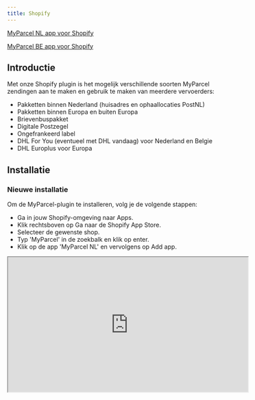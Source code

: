 ```yaml
---
title: Shopify
---
```


[MyParcel NL app voor Shopify](https://apps.shopify.com/myparcel-nl-1?search_id=928e7ca5-0757-4db5-be59-2c2680f57f87&surface_detail=myparcel&surface_inter_position=1&surface_intra_position=3&surface_type=search)

[MyParcel BE app voor Shopify](https://apps.shopify.com/myparcel-be-1)

## Introductie

Met onze Shopify plugin is het mogelijk verschillende soorten MyParcel zendingen aan te maken en gebruik te maken van meerdere vervoerders:

- Pakketten binnen Nederland (huisadres en ophaallocaties PostNL)
- Pakketten binnen Europa en buiten Europa
- Brievenbuspakket
- Digitale Postzegel
- Ongefrankeerd label
- DHL For You (eventueel met DHL vandaag) voor Nederland en Belgie
- DHL Europlus voor Europa

## Installatie

### Nieuwe installatie

Om de MyParcel-plugin te installeren, volg je de volgende stappen:

- Ga in jouw Shopify-omgeving naar Apps.
- Klik rechtsboven op Ga naar de Shopify App Store.
- Selecteer de gewenste shop.
- Typ 'MyParcel' in de zoekbalk en klik op enter.
- Klik op de app 'MyParcel NL' en vervolgens op Add app.

<Stack class="flex">
    <iframe 
        class="rounded-xl"
        width="560" 
        height="315" 
        src="https://www.youtube.com/embed/xr8nR8pxd8g" 
        title="Shopify MyParcel: Installatie" allowfullscreen />
</Stack>

### Bijwerken bestaande installatie

De app wordt bij wijzigingen automatisch bijgewerkt, je hebt hier zelf geen onderhoud aan.

### Eenmalige handeling

<MPImg src="/documentation/shopify/nl/shopify-api-key.jpg" alt="Shopify MyParcel API setting" />

Om de MyParcel App in gebruik te nemen, moet er eerst een API key worden ingevuld. De API key is gratis te verkrijgen via <a href="https://backoffice.myparcel.nl/settings/integration" target="_blank"> Shopinstellingen > Integraties in de MyParcel Backoffice</a>.
De MyParcel app wordt gekoppeld aan jouw Shopify shop wanneer de API key is ingevuld.

## Configuratie

### Algemene instellingen

<MPImg src="/documentation/shopify/nl/shopify-general-settings.jpg" alt="Shopify general settings" />

#### Standaard paginakeuze

Hier geef je aan of je het label op een standaard (A4) of op een labelprinter (A6) wilt printen.

#### Beschrijving op label

<MPImg src="/documentation/shopify/shopify-label-description.jpg" alt="Shopify label description" />

Met deze optie is het mogelijk een beschrijving toe te voegen aan de zending. Deze zal worden afgedrukt op de linkerbovenhoek van het label. Het is mogelijk om hierop in het MyParcel zendingenoverzicht te zoeken. Gebruik `{order_name}` om de titel van de order of `{order_number}` om het ordernummer te vermelden.

#### Fulfillment

<MPImg src="/documentation/shopify/nl/shopify-fulfillment.jpg" alt="Shopify fulfillment" />

- Er is een optie om de bestellingen manueel / handmatig de status 'fulfilled' te geven. Ga naar Bestellingen, selecteer de gewenste orders en klik bovenaan het orderoverzicht op Bestellingen vervullen om deze status te veranderen.
- Je hebt de mogelijkheid om jouw orders automatisch de status 'Fulfilled' te geven, wanneer PostNL jouw zending heeft gescand.
- Een andere optie is bij het printen / downloaden van een label de status op 'fulfilled' te zetten.

::: note
Tip! In shopify is het mogelijk een custom view te maken
<Stack class="flex">

<iframe 
        class="rounded-xl"
        width="560" 
        height="315" 
        src="https://www.youtube.com/embed/3f269X_20qY" 
        title="Shopify MyParcel: Installatie" allowfullscreen />
</Stack>

:::

#### Automatische export

<MPImg src="/documentation/shopify/nl/shopify-automatisch-export.jpg" alt="Shopify automatisch export" />

### Account

### Standaard exportinstellingen

Aan de hand van de zones en verzendmethoden die in **Shopify > Instellingen > Verzending en bezorging** zijn gedefinieerd kunnen pakkettype, vervoerder en eventueel extra opties worden geconfigureerd.
Met de standaard exportinstellingen heb je de mogelijkheid om aan de hand van de door jouw klant gekozen verzendmethode automatisch een gewenst pakkettype zoals een pakket of een brievenbuspakje aan te maken. De door jou aangemaakte verzendmethoden worden hier direct ingeladen, zodat je gelijk aan de slag kunt met het instellen van de exportvoorkeuren. Heb je nog geen verzendmethoden aangemaakt? Bekijk dan de [handleiding van Shopify] hoe je dit kunt instellen.

<Stack class="flex">
    <iframe
        class="rounded-xl"
        width="560"
        height="315"
        src="https://www.youtube.com/embed/NyD-9CtW1q0"
        title="Geen verzendadres gevonden" allowfullscreen />
</Stack>

Wanneer je op een verzendmethode klikt, opent een pop-up. In de pop-up moet de verzendmethode worden geconfigureerd. Hier selecteer je:

- of de verzendmethode met MyParcel verzonden moet worden
- met welke vervoerder de zending verzonden moet worden
- welk type verzending en pakket er gebruikt moet worden
- eventuele extra opties

#### Nederland

**Verzenden via MyParcel NL**

- Ja of Nee

**Beschikbare vervoerders:**

- PostNL
- DHL For You (Today)
- DHL Europlus
- DPD

**Beschikbare verzendtypes:**

- Thuislevering en Afhaalpunt

**Beschikbare pakkettypes:**

- Brievenbuspakket
- Pakket
- Ongefrankeerd label
- Digitale postzegel
- Klein pakket

**Beschikbare opties (mede afhankelijk van gekozen vervoerder):**

- (DHL Vandaag)
- Handtekening voor ontvangst
- Alleen geadresseerde
- Retour bij geen gehoor
- Extra groot formaat
- 18+-check
- Verzekering tot €&nbsp;5.000,–

::: note
Let op! Bij de keuze voor DHL For You (Today) en DHL Vandaag moet er ook een afsluittijd worden meegegeven. Wanneer een label voor de afsluittijd aangemaakt is, sturen we het pakket mee.
:::

**Verzekering**

Afhankelijk van de gekozen vervoerder zijn er verschillende verzekerings bedragen.

#### België

<Stack class="flex">
    <iframe
        class="rounded-xl"
        width="560"
        height="315"
        src="https://www.youtube.com/embed/yguohQcoVJ4"
        title="Geen verzendadres gevonden" allowfullscreen />
</Stack>

**Beschikbare vervoerders:**

- PostNL
- DHL For You (Today)
- DHL Europlus

**Beschikbare verzendtypes**

- Thuislevering
- Afhaalpunt

**Beschikbare pakkettypes**

- Pakket

**Beschikbare opties**

- Handtekening voor ontvangst
- Afzender verbergen op verzendlabel

**Verzekering**

- Verzekering €500

#### Europa

<Stack class="flex">
    <iframe
        class="rounded-xl"
        width="560"
        height="315"
        src="https://www.youtube.com/embed/rwkPYS9fnjI"
        title="Geen verzendadres gevonden" allowfullscreen />
</Stack>

**Beschikbare vervoerders:**

- PostNL
- DHL For You (Today)
- DHL Europlus
- DPD

**Beschikbare verzendtypes**

- Thuislevering

**Beschikbare pakkettypes**

- Standaard Pakket
- Klein Pakket
- Ongefrankeerd label

**Standaard verpakkings gewicht**

**Verzekering**

- verzekering tot €&nbsp;5000,–

#### Wereld

<Stack class="flex">
    <iframe
        class="rounded-xl"
        width="560"
        height="315"
        src="https://www.youtube.com/embed/COmO5kj5J8s"
        title="Geen verzendadres gevonden" allowfullscreen />
</Stack>

**Beschikbare verzendtypes**

- Thuislevering

**Beschikbare pakkettypes**

- Pakket

**Standaard verpakkings gewicht**

**Verzekering**

- verzekering tot €&nbsp;50,–
- verzekering tot €&nbsp;500,–

#### Pickup points / Afhaalpunten

Als je jouw klanten de mogelijkheid wilt bieden om een afhaalpunt te kiezen tijdens de checkout, moet je een extra verzendmethode aanmaken in Shopify. Bijvoorbeeld: **'Gratis afhaalpunt DHL'**. Vervolgens kun je deze verzendmethode koppelen in de **MyParcel app > 'Standaard Exportinstellingen'**. In de 'Standaard Exportinstellingen' selecteer je bij **'Type zending'** de optie **'Afhaalpunt'**.

<MPImg src="/documentation/shopify/nl/shopify-pickup-location.jpg" alt="Shopify pickup-locatie" />

1. Ga in Shopify naar "Apps"
2. Ga naar de MyParcel App
3. In de MyParcel App klik op **"Instellingen"** bovenaan de pagina
4. Scroll in de instellingen naar beneden tot je **"Standaard exportinstellingen"** ziet
5. Klik op de verzendmethode die je hebt aangemaakt voor de PostNL-locaties
6. Zet "Verzenden via MyParcel" aan en **"Type verzending"** op **"Afhaalpunt"**
7. Klik na het instellen van de verzendmethode op **"Opslaan"**. Na het opslaan van deze instellingen zal de klant na betaling gevraagd worden om een PostNL-locatie te selecteren.
8. Indien de consument een afhaallocatie vergeten is te selecteren, wordt er na 30 minuten een email ter herinnering verstuurd.

### Herinneringsmail afhaallocatie

Zet deze functie aan om jouw klant na 30 minuten automatisch een herinneringsmail te sturen wanneer een consument vergeten is om een afhaallocatie te selecteren.

<MPImg src="/documentation/shopify/shopify-reminder-email-pickup-location.jpg" alt="Shopify reminder email pickup location" />

---

### Migreren naar de Nieuwe Shopify Checkout met afhaallocaties (Pickup Point Extensies)

In de nieuwe Shopify checkoutpagina (2025) wordt gebruik gemaakt van checkout extensies. Om afhaallocaties voor de consument mogelijk te maken is het van belang een aantal handmatige handelingen te doen: het toevoegen van widgets. De MyParcel app beschikt over **twee extensies/widgets**:

**A. Pickup Point Selector Widget**

- **Thank You pagina** (beschikbaar voor Shopify-Plus en niet-Plus klanten)
  - Toont dichtstbijzijnde afhaalpunten op basis van de verzendwijze die in de checkout is gekozen.
- **Checkout pagina** (alleen beschikbaar voor Shopify-Plus klanten)
  - Hiermee kun je de widget direct op de checkout pagina toevoegen. Onder de geselecteerde verzendwijze wordt een lijst of kaartweergave van de dichtstbijzijnde afhaalpunten weergegeven.

**B. Pickup Point Display Widget**

- Deze widget toont het gekozen afhaalpunt (naam + adres) bij de klantinformatie.
- Kan op één locatie worden toegevoegd:
  - **Thank You pagina**

> **Voor je begint**
> Controleer of jouw winkel is overgezet naar de nieuwe checkout. In de editor krijg je een melding waarvoor je op ‘Publish’ moet klikken.
> <MPImg src="/documentation/shopify/shopify_2_is_nieuwe_checkout_actief.jpg" alt="Shopify shop nieuwe checkout actief" />

### Hoe installeer je de nieuwe checkout extensie?

**1. Ga naar de Shopify instellingen**

- Ga naar Settings → Checkout, in Configurations druk op de ‘Customize’ knop.

<MPImg src="/documentation/shopify/shopify_1_selecteer_de_checkout.jpg" alt="Shopify MyParcel extension installatie" />

**2. Selecteer een pagina**
Kies de pagina op basis van je Shopify Plan:

- Voor het **Shopify-Plus** plan: selecteer **Checkout**.
- Voor andere plannen: selecteer **Thank You**.

<MPImg src="/documentation/shopify/shopify_3_selecteer_bedankt_pagina.jpg" alt="Shopify selecteer een pagina" />

### **3. Voeg app blocks toe**

**Voor niet-Plus gebruikers:**

1. Voeg de **Pickup Point Selector Widget** toe aan de **Thank You** en **Order Status pagina**.

**Voor Shopify-Plus gebruikers:**

1. Voeg de **Pickup Point Selector Widget** toe aan de **Checkout pagina**.
2. Voeg de **Pickup Point Display Widget** toe aan de **Thank You** en **Order Status pagina**.

- Ga naar Sections en kies vervolgens waar je de extensies wilt plaatsen.

<MPImg src="/documentation/shopify/shopify_4_selecteer_apps_pickup_point_selector.jpg" alt="Shopify voeg MyParcel widget toe" />

<MPImg src="/documentation/shopify/shopify_5_Pickup Point Selector Widget_toevoegen.jpg" alt="Shopify voeg MyParcel widget toe" />

**4. Sla je wijzigingen op**

- Klik rechtsboven op de zwarte **‘Save’** knop om je instellingen op te slaan.

#### Voor het tonen van een map is een Google map API key nodig

Binnenkort meer informatie

---

### Wereldzendingen

Voor het opstellen van een douaneformulier voor een wereldzending zijn de 'HS-code', het 'gewicht per pakket' en het 'land van oorsprong' vereist. Hier kun je de standaardwaarden invullen die worden gebruikt als je deze niet bij de producten zelf hebt opgegeven.

::: note
Let op: wanneer je meer dan één soort product verzendt, is het belangrijk dat je per product een HS-code hebt ingesteld. Als je dit niet doet, is de kans aanwezig dat het pakket niet door de douane komt.
:::

### Veelgestelde vragen over de configuratie

#### Hoe kan ik de 'HS-code' en 'land van oorsprong' op productniveau instellen?

Selecteer het gewenste product op de pagina `Producten`. Onderaan de pagina vind je de onderstaande gegevens. Maak je gebruik van 'varianten'? In dat geval vind je het onderstaande nadat je de gewenste variant binnen het product hebt aangeklikt.

<MPImg src="/documentation/shopify/shopify-questions.jpg" alt="Shopify questions" />

## Gebruik van de plugin

### Aanmaken van één verzendlabel

Bij het openen van een bestelling vind je bovenaan de pagina de knop `Meer acties`. In de dropdown kan je de optie `Print label`. Je wordt doorgestuurd naar de MyParcel app waarna je het label gelijk kunt downloaden.

### Aanmaken meerdere verzendlabels

Wanneer je meerdere bestellingen in één keer wilt downloaden, kan je deze in het bestellingenoverzicht aanvinken, op de knop `Meer acties` bovenaan de pagina klikken. In de dropdown vind je de optie `Print label`. Je wordt doorgestuurd naar de MyParcel app waarna je de labels gelijk kunt downloaden.

### Aanpassen van een enkele zending

Wanneer je de bestelling als een ander pakkettype wilt exporteren dan de eerder ingestelde standaard exportinstellingen, kan je dit binnen de MyParcel app doen. Ga naar `Apps > MyParcel NL` en open de gewenste order. Hier vind je de mogelijkheid om een export te maken met een aangepast pakkettype en eventuele verzendopties toevoegen of verwijderen.

<MPImg src="/documentation/shopify/nl/shopify-wijzig-verzending.jpg" alt="Shopify api settings" />

### Checkout afhaallocatie

Wanneer je [de optie 'afhaallocatie' aan een verzendmethode hebt gekoppeld](#standaard-exportinstellingen) hebben jouw klanten de mogelijkheid om op de bedankpagina na de betaling een afhaallocatie te selecteren. Wil je jouw klanten een herinnering sturen wanneer ze vergeten om het postpunt te selecteren? Zet dan de optie ['Herinneringsmail afhaallocatie'](#herinneringsmail-afhaallocatie) aan.

<MPImg src="/documentation/shopify/shopify-checkout-pickup.jpg" alt="Shopify checkout pickup" />

### Consument is vergeten een afhaalpunt te selecteren

<MPImg src="/documentation/shopify/nl/shopify-meer-acties.jpg" alt="Shopify bekijk bestelling status pagina" />

Het is mogelijk om vanuit het shopify bestellingen overzicht naar de checkout pagina te gaan van een specifieke bestelling en hier alsnog een afhaallocatie te selecteren. Ga naar Shopify Bestellingen overzicht > Selecteer de bestelling waar geen afhaalpunt geselecteerd is. Rechtsboven onder Meer acties > Bekijk de bestellingstatuspagina. Vervolgens is het mogelijk om een afhaalpunt te selecteren (zie afbeelding hieronder).

<MPImg src="/documentation/shopify/nl/shopify-bestelling-status-pagina.jpg" alt="Shopify selecteer afhaalpunt" />

### Retourlabel mailen

Heeft jouw klant een bestelling geplaatst en wil hij/zij deze retour sturen? Verstuur eenvoudig een mail vanuit Shopify met het retourlabel.

- Optie 1: Vanuit het Shopify bestellingenoverzicht open je de order. Onder het 'Meer acties' dropdownmenu vind je de optie 'Retourlabel versturen' om een mail naar jouw klant te sturen.
- Optie 2: Vanuit het MyParcel bestellingenoverzicht selecteer je een specifieke order en bovenaan de pagina klik je vervolgens op de knop 'Verstuur retourlabel'.

  Wil je instellingen zoals de opmaak van de mail en eigen bijdrage van jouw klant aanpassen? Dit kan in jouw [MyParcel backoffice]. Klik links onderin op `Shop instellingen > Selecteer de gewenste shop > Retour`.

### Testen

Na het installeren en configureren van de plugin, adviseren wij om het bestelproces te doorlopen door een testbestelling te plaatsen en zo te bekijken of de checkout naar wens is. Meer informatie over het opzetten van een Shopify test omgeving: <a href="https://help.shopify.com/en/manual/checkout-settings/test-orders" target="_blank"> https://help.shopify.com/en/manual/checkout-settings/test-orders </a>
Het is ook mogelijk om zendingen te exporteren na het configureren van de plugin en het downloaden van labels te testen. Er worden geen kosten in rekening gebracht, zolang je de labels niet inlevert bij PostNL.

::: note
Let op: digitale postzegels worden wel direct in rekening gebracht.
:::

## Veelgestelde vragen

#### Waarom kan mijn klant alleen na de checkout voor een afhaallocatie kiezen?

Om de veiligheid van betalingen te waarborgen, laat Shopify het niet toe dat partijen code aan een checkout toevoegen. Na de checkout is dit wél mogelijk waardoor we de optie toch aan de plugin toe hebben kunnen voegen. Samen met de [herinneringsmail](#herinneringsmail-afhaallocatie) kan je jouw klanten deze optie op de best mogelijke manier toevoegen.

#### Ik heb de plugin geïnstalleerd, maar wanneer ik een zending probeer te exporteren, krijg ik een error.

Mogelijk zijn de actieve verzendmethoden bij het configureren van de plugin nog niet aan pakkettypes gekoppeld. Volg [de stappen in 'Standaard exportinstellingen'](#standaard-exportinstellingen) om dit in te stellen.

#### Hoe krijg ik de melding "Standaardinstellingen voor wereldzendingen ontbreken" weg?

De melding "Standaardinstellingen voor wereldzendingen ontbreken" kan heel eenvoudig worden verholpen door op de knop "Vul aan" te klikken en vervolgens de juiste HS-code in te vullen, die te vinden is op de website van de douane. Het is ook van belang om het gewicht van de verpakking waarin de zending wordt verzonden op te geven. Na het opslaan van de keuze zal de melding verdwijnen.

<Stack class="flex">
    <iframe
        class="rounded-xl"
        width="560"
        height="315"
        src="https://www.youtube.com/embed/P4USKp17Eb8"
        title="Standaardinstellingen voor wereldzendingen ontbreken" allowfullscreen />
</Stack>

#### Hoe krijg ik de melding "Geen exportinstellingen gevonden voor de verzendmethode. Vul aan bij instellingen" weg?

De melding "Geen exportinstellingen gevonden voor de verzendmethode. Vul aan bij instellingen." kan heel eenvoudig verholpen worden door op de knop "Vul aan" te klikken en vervolgens een keuze te maken of al dan niet met MyParcel te verzenden. Selecteer een type verzending en vervolgens een type pakket. Het is ook mogelijk om eventuele andere opties aan te geven. Na het opslaan van de keuze zal de melding verdwijnen.

<Stack class="flex">
    <iframe
        class="rounded-xl"
        width="560"
        height="315"
        src="https://www.youtube.com/embed/wNPGEkif8uA" 
        title="Geen exportinstellingen gevonden voor de verzendmethode" allowfullscreen />
</Stack>

#### Hoe krijg ik de melding "Geen verzendadres gevonden" weg?

De melding "Geen verzendadres" kan worden verholpen door het bezorgadres te wijzigen op de bestelling detailpagina. Waarschijnlijk heeft de desbetreffende bestelling geen verzendadres.

<Stack class="flex">
    <iframe
        class="rounded-xl"
        width="560"
        height="315"
        src="https://www.youtube.com/embed/lBkdAPYDzTU"
        title="Geen verzendadres gevonden" allowfullscreen />
</Stack>

#### Hoe krijg ik de melding "Verzendmethode werd niet herkend door de app. Exporteer de verzending op detailpagina van de bestelling." weg?

De melding "Verzendmethode werd niet herkend door de app. Exporteer de verzending op detailpagina van de bestelling." kan worden verholpen door op de detailpagina een keuze te maken voor het 'Type verzending' en 'Type pakket'. Het is ook mogelijk om eventuele andere opties aan te geven. Vervolgens klik je op de knop 'Printen' en zal het verzendlabel worden aangemaakt. Controleer ook de barcode die nu bij de bestelling staat.

<Stack class="flex">
    <iframe 
        class="rounded-xl"
        width="560" 
        height="315" 
        src="https://www.youtube.com/embed/4ak3eqLkwk4" 
        title="Verzendmethode werd niet herkend door de app" allowfullscreen />
</Stack>

[Delivery options]: https://github.com/myparcelnl/delivery-options
[MyParcel backoffice]: https://backoffice.myparcel.nl/
[PostNL Pick-up points]: https://apps.shopify.com/pick-up-points?locale=nl
